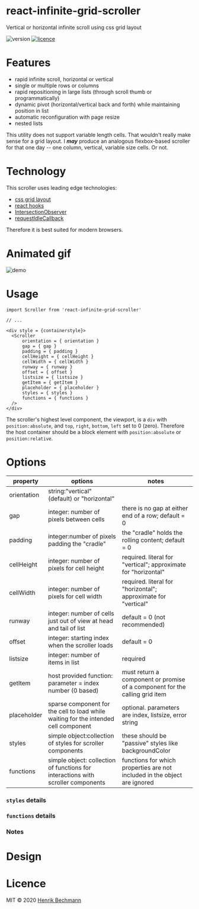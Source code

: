 # react-infinite-grid-scroller
Vertical or horizontal infinite scroll using css grid layout

![version](https://img.shields.io/badge/version-1.0.0--Beta--1-blue) [![licence](https://img.shields.io/badge/licence-MIT-green)](https://github.com/HenrikBechmann/react-infinite-grid-scroller/blob/master/LICENSE.md)

# Features

- rapid infinite scroll, horizontal or vertical
- single or multiple rows or columns
- rapid repositioning in large lists (through scroll thumb or programmatically)
- dynamic pivot (horizontal/vertical back and forth) while maintaining position in list
- automatic reconfiguration with page resize
- nested lists

This utility does not support variable length cells. That wouldn't really make sense for a grid layout. I ***may*** produce an analogous flexbox-based scroller for that one day -- one column, vertical, variable size cells. Or not.

# Technology

This scroller uses leading edge technologies:
- [css grid layout](https://css-tricks.com/snippets/css/complete-guide-grid/)
- [react hooks](https://reactjs.org/docs/hooks-intro.html)
- [IntersectionObserver](https://developer.mozilla.org/en-US/docs/Web/API/Intersection_Observer_API)
- [requestIdleCallback](https://developer.mozilla.org/en-US/docs/Web/API/Window/requestIdleCallback)

Therefore it is best suited for modern browsers.

# Animated gif

![demo](demo/scroller.gif)

# Usage

```JSX
import Scroller from 'react-infinite-grid-scroller'

// ...

<div style = {containerstyle}>
  <Scroller 
      orientation = { orientation } 
      gap = { gap }
      padding = { padding }
      cellHeight = { cellHeight }
      cellWidth = { cellWidth }
      runway = { runway }
      offset = { offset }
      listsize = { listsize }
      getItem = { getItem }
      placeholder = { placeholder }
      styles = { styles }
      functions = { functions }
  />
</div>
```
The scroller's highest level component, the viewport, is a `div` with `position:absolute`, and `top`, `right`, `bottom`, `left` set to 0 (zero). Therefore the host container should be a block element with `position:absolute` or `position:relative`.

# Options
| property | options | notes |
|---|---|---|
|orientation|string:"vertical" (default) or "horizontal"||
|gap|integer: number of pixels between cells|there is no gap at either end of a row; default = 0|
|padding|integer:number of pixels padding the "cradle"|the "cradle" holds the rolling content; default = 0|
|cellHeight|integer: number of pixels for cell height|required. literal for "vertical"; approximate for "horizontal"|
|cellWidth|integer: number of pixels for cell width|required. literal for "horizontal"; approximate for "vertical"|
|runway|integer: number of cells just out of view at head and tail of list|default = 0 (not recommended)|
|offset|integer: starting index when the scroller loads|default = 0|
|listsize|integer: number of items in list|required|
|getItem|host provided function: parameter = index number (0 based)|must return a component or promise of a component for the calling grid item|
|placeholder|sparse component for the cell to load while waiting for the intended cell component|optional. parameters are index, listsize, error string|
|styles|simple object:collection of styles for scroller components|these should be "passive" styles like backgroundColor|
|functions|simple object: collection of functions for interactions with scroller components|functions for which properties are not included in the object are ignored|

### `styles` details

### `functions` details

### Notes
# Design

# Licence

MIT &copy; 2020 [Henrik Bechmann](https://twitter.com/HenrikBechmann)
